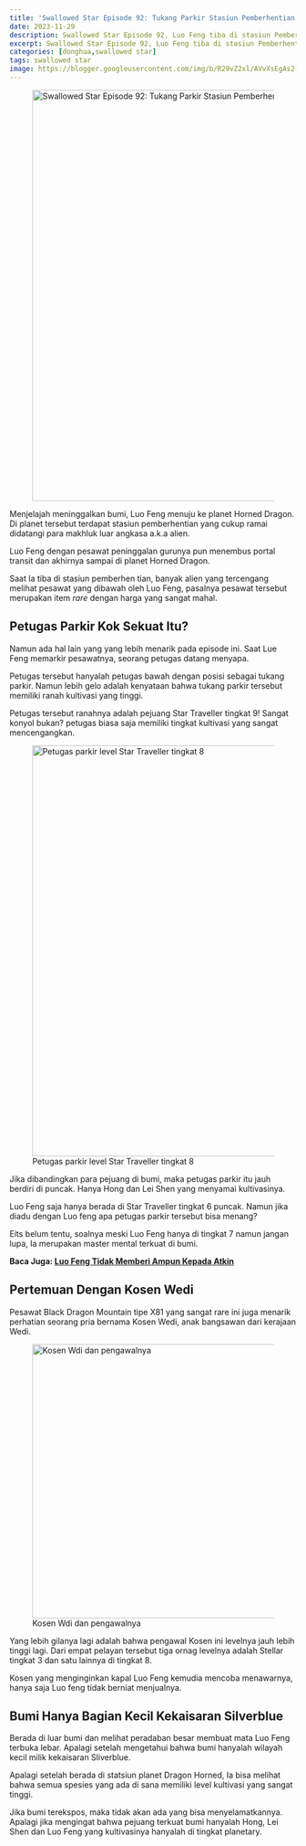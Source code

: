```yaml
---
title: 'Swallowed Star Episode 92: Tukang Parkir Stasiun Pemberhentian Planet Horned Dragon Adalah Star Traveller!'
date: 2023-11-29
description: Swallowed Star Episode 92, Luo Feng tiba di stasiun Pemberhentian Planet Horned Dragon. Petugas parkirnya ternyata kultivasinya sangat tinggi!
excerpt: Swallowed Star Episode 92, Luo Feng tiba di stasiun Pemberhentian Planet Horned Dragon. Petugas parkirnya ternyata kultivasinya sangat tinggi!
categories: [donghua,swallowed star]
tags: swallowed star
image: https://blogger.googleusercontent.com/img/b/R29vZ2xl/AVvXsEgAs2-SaG143yhJoHWvcLiPDQGhseVRHnoRi-oNpU9OHJ3qOjcidc9N2FVNgjSPm9PBx1RO_Uq0qgcx0sU8xs6JROOLa_TJ_y157fo0Hzdo3NwiK3Pe7WWKaqY28I5JK2DsmTA7CJ__f2YmTwa8hxV_QQDHIseXXyKIk1jeD7munv_DCuRHRtBXSHuR8co/h169-w300-rw/petugas-parkir-stasiun-planet-horned-dragon-min.webp
---
```

<figure>
	<img alt="Swallowed Star Episode 92: Tukang Parkir Stasiun Pemberhentian Planet Horned Dragon Adalah Star Traveler Tingkat 9" height="720" src="https://blogger.googleusercontent.com/img/b/R29vZ2xl/AVvXsEgAs2-SaG143yhJoHWvcLiPDQGhseVRHnoRi-oNpU9OHJ3qOjcidc9N2FVNgjSPm9PBx1RO_Uq0qgcx0sU8xs6JROOLa_TJ_y157fo0Hzdo3NwiK3Pe7WWKaqY28I5JK2DsmTA7CJ__f2YmTwa8hxV_QQDHIseXXyKIk1jeD7munv_DCuRHRtBXSHuR8co/s1600-rw/petugas-parkir-stasiun-planet-horned-dragon-min.webp" width="1280" />
</figure>
<p>Menjelajah meninggalkan bumi, Luo Feng menuju ke planet Horned Dragon. Di planet tersebut terdapat stasiun pemberhentian yang cukup ramai didatangi para makhluk luar angkasa a.k.a alien.</p>
<p>Luo Feng dengan pesawat peninggalan gurunya pun menembus portal transit dan akhirnya sampai di planet Horned Dragon.</p>
<p>Saat Ia tiba di stasiun pemberhen tian, banyak alien yang tercengang melihat pesawat yang dibawah oleh Luo Feng, pasalnya pesawat tersebut merupakan item <em>rare</em> dengan harga yang sangat mahal.</p>
<h2 style="text-align: left;">Petugas Parkir Kok Sekuat Itu?</h2>
<p>Namun ada hal lain yang yang lebih menarik pada episode ini. Saat Lue Feng memarkir pesawatnya, seorang petugas datang menyapa.</p>
<p>Petugas tersebut hanyalah petugas bawah dengan posisi sebagai tukang parkir. Namun lebih gelo adalah kenyataan bahwa tukang parkir tersebut memiliki ranah kultivasi yang tinggi.</p>
<p>Petugas tersebut ranahnya adalah pejuang Star Traveller tingkat 9! Sangat konyol bukan? petugas biasa saja memiliki tingkat kultivasi yang sangat mencengangkan.</p>
<figure>
	<img alt="Petugas parkir level Star Traveller tingkat 8" height="720" src="https://blogger.googleusercontent.com/img/b/R29vZ2xl/AVvXsEgAs2-SaG143yhJoHWvcLiPDQGhseVRHnoRi-oNpU9OHJ3qOjcidc9N2FVNgjSPm9PBx1RO_Uq0qgcx0sU8xs6JROOLa_TJ_y157fo0Hzdo3NwiK3Pe7WWKaqY28I5JK2DsmTA7CJ__f2YmTwa8hxV_QQDHIseXXyKIk1jeD7munv_DCuRHRtBXSHuR8co/s1600/petugas-parkir-stasiun-planet-horned-dragon-min.webp" width="1280" />
	<figcaption>Petugas parkir level Star Traveller tingkat 8</figcaption>
</figure>
<p>Jika dibandingkan para pejuang di bumi, maka petugas parkir itu jauh berdiri di puncak. Hanya Hong dan Lei Shen yang menyamai kultivasinya.</p>
<p>Luo Feng saja hanya berada di Star Traveller tingkat 6 puncak. Namun jika diadu dengan Luo feng apa petugas parkir tersebut bisa menang?</p>
<p>Eits belum tentu, soalnya meski Luo Feng hanya di tingkat 7 namun jangan lupa, Ia merupakan master mental terkuat di bumi.</p><p><b>Baca Juga: <a href="https://www.supnewz.com/2023/10/swallowed-star-season-4-episode-89.html" target="_blank">Luo Feng Tidak Memberi Ampun Kepada Atkin</a></b></p>
<h2 style="text-align: left;">Pertemuan Dengan Kosen Wedi</h2>
<p>Pesawat Black Dragon Mountain tipe X81 yang sangat rare ini juga menarik perhatian seorang pria bernama Kosen Wedi, anak bangsawan dari kerajaan Wedi.</p>
<figure>
<img alt="Kosen Wdi dan pengawalnya" height="480" src="https://blogger.googleusercontent.com/img/b/R29vZ2xl/AVvXsEgnfdRLCGLX4FkjJaJ-Vm0KBrcAw8k2YdzsWdCTCzUDdR3Np0cA4CQXKhZIGszu_PIVOrVaq13qkkOqNj7OKnahHZc7y1RAVfH9oEz6y26dGoi6MUx1VY4kQNmVGEoRVoaJvhvusHTYsxmcZn-f_N747w8lJwAj98ri40TurhRbQ76zezhmHnd9buU2nGE/s1600/kosen-wedi-dan-pengawalnya-min.webp" width="1024" />
<figcaption>Kosen Wdi dan pengawalnya</figcaption>
</figure>
<p>Yang lebih gilanya lagi adalah bahwa pengawal Kosen ini levelnya jauh lebih tinggi lagi. Dari empat pelayan tersebut tiga ornag levelnya adalah Stellar tingkat 3 dan satu lainnya di tingkat 8.</p>
<p>Kosen yang menginginkan kapal Luo Feng kemudia mencoba menawarnya, hanya saja Luo feng tidak berniat menjualnya.</p>
<h2 style="text-align: left;">Bumi Hanya Bagian Kecil Kekaisaran Silverblue</h2>
<p>Berada di luar bumi dan melihat peradaban besar membuat mata Luo Feng terbuka lebar. Apalagi setelah mengetahui bahwa bumi hanyalah wilayah kecil milik kekaisaran Sliverblue.</p>
<p>Apalagi setelah berada di statsiun planet Dragon Horned, Ia bisa melihat bahwa semua spesies yang ada di sana memiliki level kultivasi yang sangat tinggi.</p>
<p>Jika bumi terekspos, maka tidak akan ada yang bisa menyelamatkannya. Apalagi jika mengingat bahwa pejuang terkuat bumi hanyalah Hong, Lei Shen dan Luo Feng yang kultivasinya hanyalah di tingkat planetary.</p>
